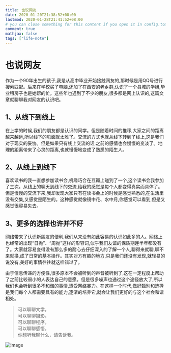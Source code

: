 ```yaml
---
title: 也说网友
date: 2020-01-20T21:38:52+08:00
lastmod: 2020-01-28T21:41:52+08:00
# you can close something for this content if you open it in config.toml.
comment: true
mathjax: false
tags: ["life-note"]
---
```


# 也说网友

作为一个90年出生的孩子,我是从高中毕业开始接触网友的,那时候是用QQ号进行搜索匹配。后来在学校买了电脑,还加了在西安的老乡群,认识了一个县城的学姐,毕业租房子也是她帮的忙。这些年也遇到了不少的朋友,很多都是网上认识的,这篇文章就聊聊我对网友的认识吧。

## 1、从线下到线上

在上学的时候,我们的朋友都是认识的同学。但是随着时间的推移,大家之间的距离越来越远,所以线下的见面就太难了。交流的方式也就从线下转到了线上,这是我们对于现实的妥协。但是如果只有线上交流的话,之前的感情也会慢慢的变淡了。地理的距离带来了心灵的距离,也就慢慢地变成了熟悉的陌生人。

## 2、从线上到线下

喜欢读书的我一直想参加读书会,机缘巧合在豆瓣上碰到了一个,这个读书会我参加了三次。从线上的聊天到线下的交流,给我的感觉是每个人都变得真实而具体了。但是慢慢的交流下来,我却发现大家只有在读书会上的时候是感觉熟悉的,在生活里没有交集,又感觉是陌生的。这种感觉就像镜中花、水中月,你感觉可以看到,但是又感觉很容易失去。

## 3、更多的选择也许并不好

网络带来了认识新朋友的便利,我们从来没有如此容易的认识如此多的人。网络上也经常的出现“日抛”、“周抛”这样的形容词,似乎我们友谊的保质期连半年都没有了。大家就容易变得没有那么多的耐心去仔细深入的了解一个人,聊得来就聊,聊不来就换,成了日常的基本操作。其实对方有趣的地方,只是我们还没有发现,就轻易的说没有,美好的事情往往就这样错过了。

由于信息传递的方便性,很多原本不会被听到的声音被听到了,这在一定程度上帮助了之前比较弱小的人表达自己的意愿。但是很多噪声也通过这个途径放大了,所以我们也会听到很多不和谐的事情,遭受网络暴力。在这样一个时代,做好甄别和选择是我们每个人都需要具有的能力,逐渐的培养它,就会让我们更好的与这个社会和谐相处。

> 可以聊聊文学，   
> 可以聊聊摄影，   
> 可以聊聊程序，   
> 可以聊聊感悟，   
> 你想听我聊什么，请告诉我。

![image](https://mmbiz.qpic.cn/mmbiz_jpg/IDHaWiaS8DJpDWaY4ZNTpQR4riciaVTEqPkpwGNwbmUxHUjv8licNxNlD9IEia7rCb8KYibdRWCiamYGRfetNW1CyqWTQ/0?wx_fmt=jpeg)
